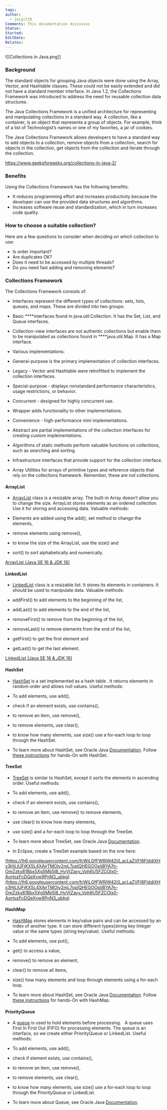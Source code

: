 ```yaml
---
tags: 
author:
  - jacgit18
Comments: This documentation discusses
Status: 
Started: 
EditDate: 
Relates:
---
```

![[Collections in Java.png]]
### Background

The standard objects for grouping Java objects were done using the Array, Vector, and Hashtable classes. These could not be easily extended and did not have a standard member interface. In Java 1.2, the Collections Framework was introduced to address the need for reusable collection data structures.

The Java Collections Framework is a unified architecture for representing and manipulating collections in a standard way. A collection, like a container, is an object that represents a group of objects. For example, think of a list of Technologist’s names or one of my favorites, a jar of cookies.

The Java Collections Framework allows developers to have a standard way to add objects to a collection, remove objects from a collection, search for objects in the collection, get objects from the collection and iterate through the collection.

https://www.geeksforgeeks.org/collections-in-java-2/

### Benefits

Using the Collections Framework has the following benefits:

-   It reduces programming effort and increases productivity because the developer can use the provided data structures and algorithms.
-   Increases software reuse and standardization, which in turn increases code quality.

### How to choose a suitable collection?

Here are a few questions to consider when deciding on which collection to use:

-   Is order important?
-   Are duplicates OK?
-   Does it need to be accessed by multiple threads?
-   Do you need fast adding and removing elements?

### Collections Framework

The Collections Framework consists of:

-   Interfaces represent the different types of collections: sets, lists, queues, and maps. These are divided into two groups:

-   Basic ****interfaces found in java.util.Collection. It has the Set, List, and Queue interfaces.
-   Collection-view interfaces are not authentic collections but enable them to be manipulated as collections found in ****java.util.Map. It has a Map interface.

-   Various implementations:

-   General-purpose is the primary implementation of collection interfaces.
-   Legacy - Vector and Hashtable were retrofitted to implement the collection interfaces.
-   Special-purpose - displays nonstandard performance characteristics, usage restrictions, or behavior.
-   Concurrent - designed for highly concurrent use.
-   Wrapper adds functionality to other implementations.
-   Convenience - high-performance mini implementations.
-   Abstract are partial implementations of the collection interfaces for creating custom implementations.

-   Algorithms of static methods perform valuable functions on collections, such as searching and sorting.
-   Infrastructure interfaces that provide support for the collection interface.
-   Array Utilities for arrays of primitive types and reference objects that rely on the collections framework. Remember, these are not collections.

#### ArrayList

-   [ArrayList](https://docs.oracle.com/en/java/javase/16/docs/api/java.base/java/util/ArrayList.html) class is a resizable array. The built-in Array doesn’t allow you to change the size. ArrayList stores elements as an ordered collection. Use it for storing and accessing data. Valuable methods:

-   Elements are added using the add(), set method to change the elements,
-   remove elements using remove(),
-   to know the size of the ArrayList, use the size() and
-   sort() to sort alphabetically and numerically.

[ArrayList (Java SE 16 & JDK 16)](https://docs.oracle.com/en/java/javase/16/docs/api/java.base/java/util/ArrayList.html)

#### LinkedList

-   [LinkedList](https://docs.oracle.com/en/java/javase/16/docs/api/java.base/java/util/LinkedList.html) class is a resizable list. It stores its elements in containers. It should be used to manipulate data. Valuable methods:

-   addFirst() to add elements to the beginning of the list,
-   addLast() to add elements to the end of the list,
-   removeFirst() to remove from the beginning of the list,
-   removeLast() to remove elements from the end of the list,
-   getFirst() to get the first element and
-   getLast() to get the last element.

[LinkedList (Java SE 16 & JDK 16)](https://docs.oracle.com/en/java/javase/16/docs/api/java.base/java/util/LinkedList.html)

#### HashSet

-   [HashSet](https://docs.oracle.com/en/java/javase/16/docs/api/java.base/java/util/HashSet.html) is a set  implemented as a hash table . It returns elements in random order and allows null values. Useful methods:

-   To add elements, use add(),
-   check if an element exists, use contains(),
-   to remove an item, use remove(),
-   to remove elements, use clear(),
-   to know how many elements, use size() use a for-each loop to loop through the HashSet.

-   To learn more about HashSet, see Oracle Java [Documentation](https://docs.oracle.com/en/java/javase/16/docs/api/java.base/java/util/HashSet.html). Follow [these instructions](https://www.w3schools.com/java/java_hashset.asp) for hands-On with HashSet.

#### TreeSet

-   [TreeSet](https://docs.oracle.com/en/java/javase/16/docs/api/java.base/java/util/TreeSet.html) is similar to HashSet, except it sorts the elements in ascending order. Useful methods:

-   To add elements, use add(),
-   check if an element exists, use contains(),
-   to remove an item, use remove() to remove elements,
-   use clear() to know how many elements,
-   use size() and a for-each loop to loop through the TreeSet.

-   To learn more about TreeSet, see Oracle Java [Documentation](https://docs.oracle.com/en/java/javase/16/docs/api/java.base/java/util/TreeSet.html).

-   In Eclipse, create a TreeSet example based on the one here:

[https://lh6.googleusercontent.com/fcWiLGfFWRlW42i0_acLaZVFI6FIddiXHx3HiLlUFjKX5L4XAjrTMOjy2mL7opIQHEGOOpljBYA7n-OmZzkx81Bbx5Xg5Mb5l8_HyVtZayv_Voh6U5FZCOIx0-AortozFcDQeXvw9PnN3_ubkg](https://lh6.googleusercontent.com/fcWiLGfFWRlW42i0_acLaZVFI6FIddiXHx3HiLlUFjKX5L4XAjrTMOjy2mL7opIQHEGOOpljBYA7n-OmZzkx81Bbx5Xg5Mb5l8_HyVtZayv_Voh6U5FZCOIx0-AortozFcDQeXvw9PnN3_ubkg)

#### HashMap

-   [HashMap](https://docs.oracle.com/en/java/javase/16/docs/api/java.base/java/util/HashMap.html) stores elements in key/value pairs and can be accessed by an index of another type. It can store different types(string key Integer value or the same types (string key/value). Useful methods:

-   To add elements, use put(),
-   get() to access a value,
-   remove() to remove an element,
-   clear() to remove all items,
-   size() how many elements and loop through elements using a for-each loop.

-   To learn more about HashSet, see Oracle Java [Documentation](https://docs.oracle.com/en/java/javase/16/docs/api/java.base/java/util/HashMap.html). Follow [these instructions](https://www.w3schools.com/java/java_hashmap.asp) for hands-On with HashMap.

#### PriorityQueue

-   A [queue](https://docs.oracle.com/en/java/javase/16/docs/api/java.base/java/util/Queue.html) is used to hold elements before processing.   A queue uses First In First Out (FIFO) for processing elements. The queue is an interface, so we create either PriorityQueue or LinkedList. Useful methods:

-   To add elements, use add(),
-   check if element exists, use contains(),
-   to remove an item, use remove(),
-   to remove elements, use clear(),
-   to know how many elements, use size() use a for-each loop to loop through the PriorityQueue or LinkedList.

-   To learn more about Queue, see Oracle Java [Documentation](https://docs.oracle.com/en/java/javase/16/docs/api/java.base/java/util/Queue.html).